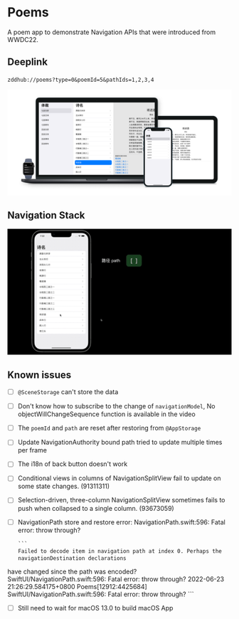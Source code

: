 # Poems

A poem app to demonstrate Navigation APIs that were introduced from WWDC22.

## Deeplink

`zddhub://poems?type=0&poemId=5&pathIds=1,2,3,4`

![Screenshot](./poems-app-screenshot.png)

## Navigation Stack

![Stack](./navigation-stack-diagram.gif)

## Known issues

- [ ] `@SceneStorage` can't store the data
- [ ] Don't know how to subscribe to the change of `navigationModel`, No objectWillChangeSequence function is available in the video
- [ ] The `poemId` and `path` are reset after restoring from `@AppStorage`
- [ ] Update NavigationAuthority bound path tried to update multiple times per frame
- [ ] The i18n of back button doesn't work
- [ ] Conditional views in columns of NavigationSplitView fail to update on some state changes. (91311311)
- [ ] Selection-driven, three-column NavigationSplitView sometimes fails to push when collapsed to a single column. (93673059)
- [ ] NavigationPath store and restore error: NavigationPath.swift:596: Fatal error: throw through?

      ```
      Failed to decode item in navigation path at index 0. Perhaps the navigationDestination declarations
have changed since the path was encoded?
SwiftUI/NavigationPath.swift:596: Fatal error: throw through?
2022-06-23 21:26:29.584175+0800 Poems[12912:4425684] SwiftUI/NavigationPath.swift:596: Fatal error: throw through?
      ```
- [ ] Still need to wait for macOS 13.0 to build macOS App


